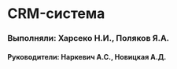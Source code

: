 <h1>CRM-система</h1>
 <h3>Выполняли: Харсеко Н.И., Поляков Я.А.</h3>
 <h4>Руководители: Наркевич А.С., Новицкая А.Д.</h4>
<br>
<br>
